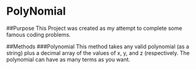 # PolyNomial
##Purpose
This Project was created as my attempt to complete some famous coding problems. 

##Methods
###Polynomial
This method takes any valid polynomial (as a string) plus a decimal array of the values of x, y, and z (respectively. The polynomial can have as many terms as you want. 
